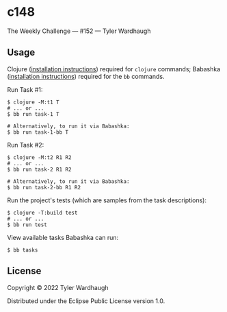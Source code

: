 # c148

The Weekly Challenge — #152 — Tyler Wardhaugh

## Usage

Clojure ([installation instructions](https://clojure.org/guides/getting_started#_clojure_installer_and_cli_tools)) required for `clojure` commands; Babashka ([installation instructions](https://github.com/babashka/babashka#quickstart)) required for the `bb` commands.

Run Task #1:

    $ clojure -M:t1 T
    # ... or ...
    $ bb run task-1 T

    # Alternatively, to run it via Babashka:
    $ bb run task-1-bb T

Run Task #2:

    $ clojure -M:t2 R1 R2
    # ... or ...
    $ bb run task-2 R1 R2

    # Alternatively, to run it via Babashka:
    $ bb run task-2-bb R1 R2

Run the project's tests (which are samples from the task descriptions):

    $ clojure -T:build test
    # ... or ...
    $ bb run test

View available tasks Babashka can run:

    $ bb tasks

## License

Copyright © 2022 Tyler Wardhaugh

Distributed under the Eclipse Public License version 1.0.
